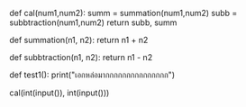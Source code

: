 def cal(num1,num2):
    summ = summation(num1,num2)
    subb = subbtraction(num1,num2)
    return subb, summ

def summation(n1, n2):
	return n1 + n2

def subbtraction(n1, n2):
	return n1 - n2

def test1():
	print("เอกหล่อมากกกกกกกกกกกกกกก")

cal(int(input()), int(input()))